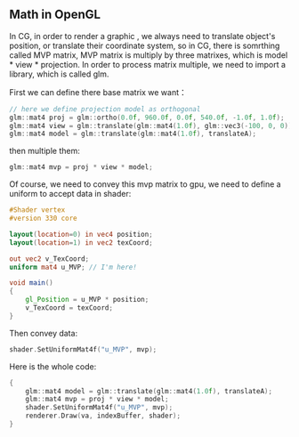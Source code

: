 ## Math in OpenGL

In CG, in order to render a graphic , we always need to translate object's position, or translate their coordinate system, so in CG, there is somrthing called MVP matrix, MVP matrix is multiply by three matrixes, which is model * view * projection. In order to process matrix multiple, we need to import a library, which is called glm.

First we can define there base matrix we want：

```c++
// here we define projection model as orthogonal
glm::mat4 proj = glm::ortho(0.0f, 960.0f, 0.0f, 540.0f, -1.0f, 1.0f);
glm::mat4 view = glm::translate(glm::mat4(1.0f), glm::vec3(-100, 0, 0));
glm::mat4 model = glm::translate(glm::mat4(1.0f), translateA);
```

then multiple them:

```c++
glm::mat4 mvp = proj * view * model;
```

Of course, we need to convey this mvp matrix to gpu, we need to define a uniform to accept data in shader:

```glsl
#Shader vertex
#version 330 core

layout(location=0) in vec4 position;
layout(location=1) in vec2 texCoord;

out vec2 v_TexCoord;
uniform mat4 u_MVP; // I'm here!

void main()
{
    gl_Position = u_MVP * position;
    v_TexCoord = texCoord;
}
```

Then convey data:

```c++
shader.SetUniformMat4f("u_MVP", mvp);
```

Here is the whole code:

```c++
{
    glm::mat4 model = glm::translate(glm::mat4(1.0f), translateA);
    glm::mat4 mvp = proj * view * model;
    shader.SetUniformMat4f("u_MVP", mvp);
    renderer.Draw(va, indexBuffer, shader);
}
```

